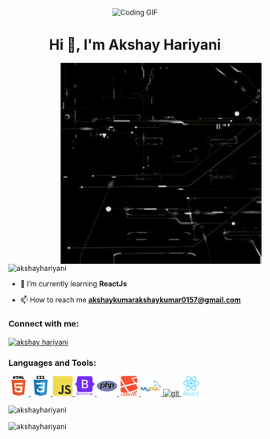 <p align="center">
  <img src="https://github.com/akshayhariyani/akshayhariyani/blob/main/akshayhariyani.gif" width="1000" height="400" alt="Coding GIF" />
</p>

<h1 align="center">Hi 👋, I'm Akshay Hariyani</h1>

<img align="right" src="https://github.com/akshayhariyani/akshayhariyani/blob/main/github-gif.gif" width="400" alt="Coding GIF" />

<p align="left"> <img src="https://komarev.com/ghpvc/?username=akshayhariyani&label=Profile%20views&color=0e75b6&style=flat" alt="akshayhariyani" /> </p>

- 🌱 I’m currently learning **ReactJs**

- 📫 How to reach me **akshaykumarakshaykumar0157@gmail.com**

<h3 align="left">Connect with me:</h3>
<p align="left">
<a href="https://www.linkedin.com/in/akshay-hariyani-312793308" target="blank"><img align="center" src="https://raw.githubusercontent.com/rahuldkjain/github-profile-readme-generator/master/src/images/icons/Social/linked-in-alt.svg" alt="akshay hariyani" height="30" width="40" /></a>
</p>

<h3 align="left">Languages and Tools:</h3>
<p align="left"> <a href="https://www.w3.org/html/" target="_blank" rel="noreferrer"> <img src="https://raw.githubusercontent.com/devicons/devicon/master/icons/html5/html5-original-wordmark.svg" alt="html5" width="40" height="40"/> </a> <a href="https://www.w3schools.com/css/" target="_blank" rel="noreferrer"> <img src="https://raw.githubusercontent.com/devicons/devicon/master/icons/css3/css3-original-wordmark.svg" alt="css3" width="40" height="40"/> </a> <a href="https://developer.mozilla.org/en-US/docs/Web/JavaScript" target="_blank" rel="noreferrer"> <img src="https://raw.githubusercontent.com/devicons/devicon/master/icons/javascript/javascript-original.svg" alt="javascript" width="40" height="40"/> </a> <a href="https://getbootstrap.com" target="_blank" rel="noreferrer"> <img src="https://raw.githubusercontent.com/devicons/devicon/master/icons/bootstrap/bootstrap-plain-wordmark.svg" alt="bootstrap" width="40" height="40"/> </a> <a href="https://www.php.net" target="_blank" rel="noreferrer"> <img src="https://raw.githubusercontent.com/devicons/devicon/master/icons/php/php-original.svg" alt="php" width="40" height="40"/> <a href="https://laravel.com/" target="_blank" rel="noreferrer"> <img src="https://raw.githubusercontent.com/devicons/devicon/master/icons/laravel/laravel-plain-wordmark.svg" alt="laravel" width="40" height="40"/> </a> <a href="https://www.mysql.com/" target="_blank" rel="noreferrer"> <img src="https://raw.githubusercontent.com/devicons/devicon/master/icons/mysql/mysql-original-wordmark.svg" alt="mysql" width="40" height="40"/> </a> </a> <a href="https://git-scm.com/" target="_blank" rel="noreferrer"> <img src="https://www.vectorlogo.zone/logos/git-scm/git-scm-icon.svg" alt="git" width="40" height="40"/> </a> <a href="https://reactjs.org/" target="_blank" rel="noreferrer"> <img src="https://raw.githubusercontent.com/devicons/devicon/master/icons/react/react-original-wordmark.svg" alt="react" width="40" height="40"/> </a> </p>

<p><img align="center" src="https://github-readme-stats.vercel.app/api/top-langs?username=akshayhariyani&show_icons=true&locale=en&layout=compact" alt="akshayhariyani" /></p>

<p><img align="center" src="https://github-readme-streak-stats.herokuapp.com/?user=akshayhariyani&" alt="akshayhariyani" /></p>
